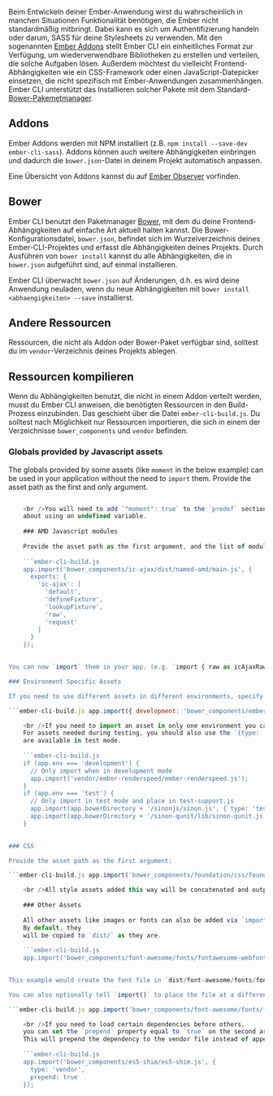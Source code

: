 Beim Entwickeln deiner Ember-Anwendung wirst du wahrscheinlich in manchen Situationen Funktionalität benötigen, die Ember nicht standardmäßig mitbringt. Dabei kann es sich um Authentifizierung handeln oder darum, SASS für deine Stylesheets zu verwenden. Mit den sogenannten [Ember Addons](#toc_addons) stellt Ember CLI ein einheitliches Format zur Verfügung, um wiederverwendbare Bibliotheken zu erstellen und verteilen, die solche Aufgaben lösen. Außerdem möchtest du vielleicht Frontend-Abhängigkeiten wie ein CSS-Framework oder einen JavaScript-Datepicker einsetzen, die nicht spezifisch mit Ember-Anwendungen zusammenhängen. Ember CLI unterstützt das Installieren solcher Pakete mit dem Standard-[Bower-Pakemetmanager](#toc_bower).

## Addons

Ember Addons werden mit NPM installiert (z.B. `npm install --save-dev ember-cli-sass`). Addons können auch weitere Abhängigkeiten einbringen und dadurch die `bower.json`-Datei in deinem Projekt automatisch anpassen.

Eine Übersicht von Addons kannst du auf [Ember Observer](http://emberobserver.com) vorfinden.

## Bower

Ember CLI benutzt den Paketmanager [Bower](http://bower.io), mit dem du deine Frontend-Abhängigkeiten auf einfache Art aktuell halten kannst. Die Bower-Konfigurationsdatei, `bower.json`, befindet sich im Wurzelverzeichnis deines Ember-CLI-Projektes und erfasst die Abhängigkeiten deines Projekts. Durch Ausführen von `bower install` kannst du alle Abhängigkeiten, die in `bower.json` aufgeführt sind, auf einmal installieren.

Ember CLI überwacht `bower.json` auf Änderungen, d.h. es wird deine Anwendung neuladen, wenn du neue Abhängigkeiten mit `bower install <abhaengigkeiten> --save` installierst.

## Andere Ressourcen

Ressourcen, die nicht als Addon oder Bower-Paket verfügbar sind, solltest du im `vendor`-Verzeichnis deines Projekts ablegen.

## Ressourcen kompilieren

Wenn du Abhängigkeiten benutzt, die nicht in einem Addon verteilt werden, musst du Ember CLI anweisen, die benötigten Ressourcen in den Build-Prozess einzubinden. Das geschieht über die Datei `ember-cli-build.js`. Du solltest nach Möglichkeit nur Ressourcen importieren, die sich in einem der Verzeichnisse `bower_components` und `vendor` befinden.

### Globals provided by Javascript assets

The globals provided by some assets (like `moment` in the below example) can be used in your application without the need to `import` them. Provide the asset path as the first and only argument.

```ember-cli-build.js app.import('bower_components/moment/moment.js');

    <br />You will need to add `"moment": true` to the `predef` section in `.jshintrc` to prevent JSHint errors
    about using an undefined variable.
    
    ### AMD Javascript modules
    
    Provide the asset path as the first argument, and the list of modules and exports as the second.
    
    ```ember-cli-build.js
    app.import('bower_components/ic-ajax/dist/named-amd/main.js', {
      exports: {
        'ic-ajax': [
          'default',
          'defineFixture',
          'lookupFixture',
          'raw',
          'request'
        ]
      }
    });
    

You can now `import` them in your app. (e.g. `import { raw as icAjaxRaw } from 'ic-ajax';`)

### Environment Specific Assets

If you need to use different assets in different environments, specify an object as the first parameter. That object's key should be the environment name, and the value should be the asset to use in that environment.

```ember-cli-build.js app.import({ development: 'bower_components/ember/ember.js', production: 'bower_components/ember/ember.prod.js' });

    <br />If you need to import an asset in only one environment you can wrap `app.import` in an `if` statement.
    For assets needed during testing, you should also use the `{type: 'test'}` option to make sure they
    are available in test mode.
    
    ```ember-cli-build.js
    if (app.env === 'development') {
      // Only import when in development mode
      app.import('vendor/ember-renderspeed/ember-renderspeed.js');
    }
    if (app.env === 'test') {
      // Only import in test mode and place in test-support.js
      app.import(app.bowerDirectory + '/sinonjs/sinon.js', { type: 'test' });
      app.import(app.bowerDirectory + '/sinon-qunit/lib/sinon-qunit.js', { type: 'test' });
    }
    

### CSS

Provide the asset path as the first argument:

```ember-cli-build.js app.import('bower_components/foundation/css/foundation.css');

    <br />All style assets added this way will be concatenated and output as `/assets/vendor.css`.
    
    ### Other Assets
    
    All other assets like images or fonts can also be added via `import()`.
    By default, they
    will be copied to `dist/` as they are.
    
    ```ember-cli-build.js
    app.import('bower_components/font-awesome/fonts/fontawesome-webfont.ttf');
    

This example would create the font file in `dist/font-awesome/fonts/fontawesome-webfont.ttf`.

You can also optionally tell `import()` to place the file at a different path. The following example will copy the file to `dist/assets/fontawesome-webfont.ttf`.

```ember-cli-build.js app.import('bower_components/font-awesome/fonts/fontawesome-webfont.ttf', { destDir: 'assets' });

    <br />If you need to load certain dependencies before others,
    you can set the `prepend` property equal to `true` on the second argument of `import()`.
    This will prepend the dependency to the vendor file instead of appending it, which is the default behavior.
    
    ```ember-cli-build.js
    app.import('bower_components/es5-shim/es5-shim.js', {
      type: 'vendor',
      prepend: true
    });